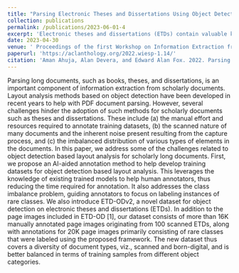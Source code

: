 ```yaml
---
title: "Parsing Electronic Theses and Dissertations Using Object Detection"
collection: publications
permalink: /publications/2023-06-01-4
excerpt: 'Electronic theses and dissertations (ETDs) contain valuable knowledge that can be useful for a wide range of purposes. To effectively utilize the knowledge contained in ETDs ... '
date: 2023-04-30
venue: ' Proceedings of the first Workshop on Information Extraction from Scientific Publications'
paperurl: 'https://aclanthology.org/2022.wiesp-1.14/'
citation: 'Aman Ahuja, Alan Devera, and Edward Alan Fox. 2022. Parsing Electronic Theses and Dissertations Using Object Detection.<em> In Proceedings of the first Workshop on Information Extraction from Scientific Publications </em>, pages 121–130, Online. Association for Computational Linguistics.'
---
```

Parsing long documents, such as books, theses, and dissertations, is an important component of information extraction from scholarly documents. Layout analysis methods based on object detection have been developed in recent years to help with PDF document parsing. However, several challenges hinder the adoption of such methods for scholarly documents such as theses and dissertations. These include (a) the manual effort and resources required to annotate training datasets, (b) the scanned nature of many documents and the inherent noise present resulting from the capture process, and (c) the imbalanced distribution of various types of elements in the documents. In this paper, we address some of the challenges related to object detection based layout analysis for scholarly long documents. First, we propose an AI-aided annotation method to help develop training datasets for object detection based layout analysis. This leverages the knowledge of existing trained models to help human annotators, thus reducing the time required for annotation. It also addresses the class imbalance problem, guiding annotators to focus on labeling instances of rare classes. We also introduce ETD-ODv2, a novel dataset for object detection on electronic theses and dissertations (ETDs). In addition to the page images included in ETD-OD [1], our dataset consists of more than 16K manually annotated page images originating from 100 scanned ETDs, along with annotations for 20K page images primarily consisting of rare classes that were labeled using the proposed framework. The new dataset thus covers a diversity of document types, viz., scanned and born-digital, and is better balanced in terms of training samples from different object categories.